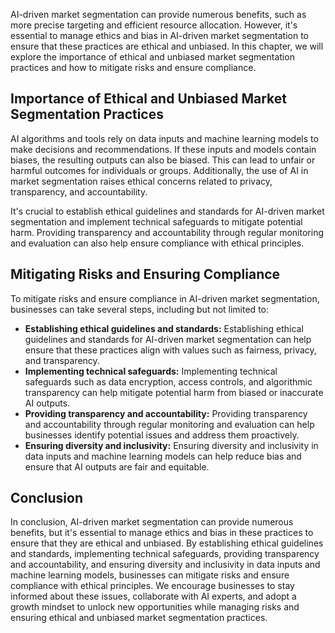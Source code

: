 
AI-driven market segmentation can provide numerous benefits, such as more precise targeting and efficient resource allocation. However, it's essential to manage ethics and bias in AI-driven market segmentation to ensure that these practices are ethical and unbiased. In this chapter, we will explore the importance of ethical and unbiased market segmentation practices and how to mitigate risks and ensure compliance.

Importance of Ethical and Unbiased Market Segmentation Practices
----------------------------------------------------------------

AI algorithms and tools rely on data inputs and machine learning models to make decisions and recommendations. If these inputs and models contain biases, the resulting outputs can also be biased. This can lead to unfair or harmful outcomes for individuals or groups. Additionally, the use of AI in market segmentation raises ethical concerns related to privacy, transparency, and accountability.

It's crucial to establish ethical guidelines and standards for AI-driven market segmentation and implement technical safeguards to mitigate potential harm. Providing transparency and accountability through regular monitoring and evaluation can also help ensure compliance with ethical principles.

Mitigating Risks and Ensuring Compliance
----------------------------------------

To mitigate risks and ensure compliance in AI-driven market segmentation, businesses can take several steps, including but not limited to:

* **Establishing ethical guidelines and standards:** Establishing ethical guidelines and standards for AI-driven market segmentation can help ensure that these practices align with values such as fairness, privacy, and transparency.
* **Implementing technical safeguards:** Implementing technical safeguards such as data encryption, access controls, and algorithmic transparency can help mitigate potential harm from biased or inaccurate AI outputs.
* **Providing transparency and accountability:** Providing transparency and accountability through regular monitoring and evaluation can help businesses identify potential issues and address them proactively.
* **Ensuring diversity and inclusivity:** Ensuring diversity and inclusivity in data inputs and machine learning models can help reduce bias and ensure that AI outputs are fair and equitable.

Conclusion
----------

In conclusion, AI-driven market segmentation can provide numerous benefits, but it's essential to manage ethics and bias in these practices to ensure that they are ethical and unbiased. By establishing ethical guidelines and standards, implementing technical safeguards, providing transparency and accountability, and ensuring diversity and inclusivity in data inputs and machine learning models, businesses can mitigate risks and ensure compliance with ethical principles. We encourage businesses to stay informed about these issues, collaborate with AI experts, and adopt a growth mindset to unlock new opportunities while managing risks and ensuring ethical and unbiased market segmentation practices.
